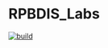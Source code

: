 # RPBDIS_Labs
 
[![build](https://github.com/omrfresh/RPBDIS_Labs/actions/workflows/dotnet.yml/badge.svg?branch=Lab2)](https://github.com/omrfresh/RPBDIS_Labs/actions/workflows/dotnet.yml)

